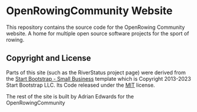 # OpenRowingCommunity Website

This repository contains the source code for the OpenRowing Community website. A home for multiple open source software projects for the sport of rowing.


## Copyright and License
Parts of this site (such as the RiverStatus project page) were derived from the [Start Bootstrap - Small Business](https://startbootstrap.com/template/small-business/) template which is Copyright 2013-2023 Start Bootstrap LLC. Its Code released under the [MIT](https://github.com/StartBootstrap/startbootstrap-small-business/blob/master/LICENSE) license.

The rest of the site is built by Adrian Edwards for the OpenRowingCommunity